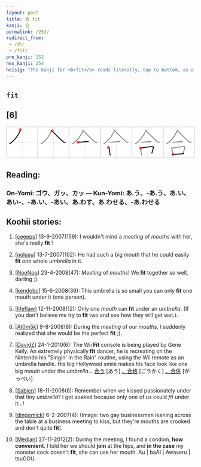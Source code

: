 ```yaml
---
layout: post
title: 合 fit
kanji: 合
permalink: /253/
redirect_from:
 - /合/
 - /fit/
pre_kanji: 252
nex_kanji: 254
heisig: "The kanji for <b>fit</b> reads literally, top to bottom, as a <i>meeting</i> of <i>mouths</i>&nbsp;- which is a rather descriptive way of speaking of a romantic kiss. We all know what happens when there is no meeting of minds and when people's ideas don't <b>fit</b>&nbsp;with one another. But this kanji invites us to imagine what would happened to the romance of a certain unfortunate couple whose <i>mouths</i> didn't <b>fit</b>."
---
```


## `fit`

## [6]

<div class="stroke"><img src="../images/E59088.png" /></div>

## Reading:

### On-Yomi: ゴウ、ガッ、カッ &mdash; Kun-Yomi: あ.う、-あ.う、あ.い、あい-、-あ.い、-あい、あ.わす、あ.わせる、-あ.わせる

## Koohii stories:

1) [<a href="http://kanji.koohii.com/profile/ceeeps">ceeeps</a>] 13-9-2007(159): I wouldn&#039;t mind a <em>meeting</em> of <em>mouths</em> with her, she&#039;s really<strong> fit</strong> ! 

2) [<a href="http://kanji.koohii.com/profile/nolusu">nolusu</a>] 13-7-2007(102): He had such a big <em>mouth</em> that he could easily<strong> fit</strong> <em>one</em> whole <em>umbrella</em> in it. 

3) [<a href="http://kanji.koohii.com/profile/NooNoo">NooNoo</a>] 23-4-2008(47): <em>Meeting</em> of <em>mouths</em>! We<strong> fit</strong> together so well, darling ;). 

4) [<a href="http://kanji.koohii.com/profile/kendobc">kendobc</a>] 15-6-2008(39): This umbrella is so small you can only<strong> fit</strong> one mouth under it (one person). 

5) [<a href="http://kanji.koohii.com/profile/lifeflaw">lifeflaw</a>] 12-11-2008(12): Only <em>one</em> <em>mouth</em> can<strong> fit</strong> under an <em>umbrella</em>. (If you don&#039;t believe me try to<strong> fit</strong> two and see how they will get wet.). 

6) [<a href="http://kanji.koohii.com/profile/At0m5k">At0m5k</a>] 9-8-2008(8): During the <em>meeting </em>of our <em>mouths,</em> I suddenly realized that she would be the perfect<strong> fit</strong> ;). 

7) [<a href="http://kanji.koohii.com/profile/DavidZ">DavidZ</a>] 24-1-2010(6): The Wii<strong> Fit</strong> console is being played by Gene Kelly. An extremely physically<strong> fit</strong> dancer, he is recreating on the Nintendo his &quot;Singin&#039; in the Rain&quot; routine, using the Wii remote as an umbrella handle. His big Hollywood smile makes his face look like <em>one</em> big <em>mouth</em> under the <em>umbrella</em>...   <a href="http://jisho.org/kanji/details/合う">合う</a>  [あう]  <a href="http://jisho.org/kanji/details/、合格">、合格</a>  [ごうかく]  <a href="http://jisho.org/kanji/details/、合併">、合併</a>  [がっぺい]. 

8) [<a href="http://kanji.koohii.com/profile/Sabien">Sabien</a>] 18-11-2008(6): Remember when we kissed passionately under that tiny <em>umbrella</em>? I got soaked because only one of us could <em>fit</em> under it...! 

9) [<a href="http://kanji.koohii.com/profile/dingomick">dingomick</a>] 6-2-2007(4): (Image: two gay businessmen leaning across the table at a business meeting to kiss, but they&#039;re mouths are crooked and don&#039;t quite<strong> fit</strong>). 

10) [<a href="http://kanji.koohii.com/profile/Median">Median</a>] 27-11-2012(2): During the meeting, I found a condom, <strong>how convenient</strong>. I told her we should <strong>join</strong> at the hips, and <strong>in the case</strong> my monster cock doesn&#039;t <strong>fit</strong>, she can use her mouth. Au | baAI | Awaseru | tsuGOU. 
